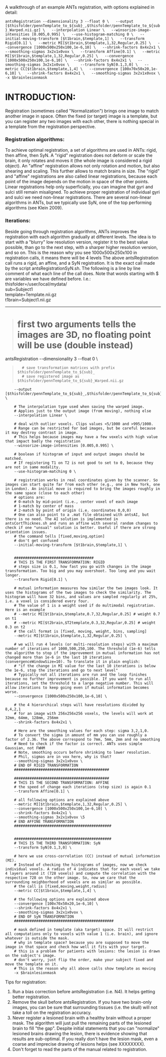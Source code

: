 A walkthrough of an example ANTs registration, with options explained in detail:

`
antsRegistration --dimensionality 3 --float 0 \  
        --output [$thisfolder/pennTemplate_to_${sub}_,$thisfolder/pennTemplate_to_${sub}_Warped.nii.gz] \  
        --interpolation Linear \  
        --winsorize-image-intensities [0.005,0.995] \  
        --use-histogram-matching 0 \  
        --initial-moving-transform [$t1brain,$template,1] \  
        --transform Rigid[0.1] \  
        --metric MI[$t1brain,$template,1,32,Regular,0.25] \  
        --convergence [1000x500x250x100,1e-6,10] \  
        --shrink-factors 8x4x2x1 \  
        --smoothing-sigmas 3x2x1x0vox \  
        --transform Affine[0.1] \  
        --metric MI[$t1brain,$template,1,32,Regular,0.25] \  
        --convergence [1000x500x250x100,1e-6,10] \  
        --shrink-factors 8x4x2x1 \  
        --smoothing-sigmas 3x2x1x0vox \    
        --transform SyN[0.1,3,0] \  
        --metric CC[$t1brain,$template,1,4] \  
        --convergence [100x70x50x20,1e-6,10] \  
        --shrink-factors 8x4x2x1 \  
        --smoothing-sigmas 3x2x1x0vox \  
        -x $brainlesionmask
`




# INTRODUCTION:  
Registration (sometimes called "Normalization") brings one image to match another image in space. Often the fixed (or target) image is a template, but you can register any two images with each other, there is nothing special in a template from the registration perspective.  
  
### Registration algorithms:  
To achieve optimal registration, a set of algorithms are used in ANTs: rigid, then affine, then SyN. A "rigid" registration does not deform or scale the brain, it only rotates and moves it (the whole image is considered a rigid object). An "affine" registration allows not only rotation and motion, but also shearing and scaling. This further allows to match brains in size. The "rigid" and "affine" registrations are also called linear registrations, because each point of the image depends on the motion in space of the other points. Linear registrations help only superficially, you can imagine that gyri and sulci still remain misaligned. To achieve proper registration of individual gyri and sulci we need  non-linear registrations. There are several non-linear algorithms in ANTs, but we typically use SyN, one of the top  performing algorithms (see Klein 2009).   

### Iterations:  
Beside going through registration algorithms, ANTs improves the registration with each algorithm gradually at different levels. The idea is to start with a "blurry" low resolution version, register it to the best value possible, than go to the next step, with a sharper higher resolution version, and so on. This is the reason why you see 1000x500x250x100 in registration calls, it means there will be 4 levels 
The above antsRegistration call runs a rigid, an affine, and a SyN registration. It is the exact call made by the script antsRegistrationSyN.sh. The following is a line by line comment of what each line of the call does. Note that words starting with $ are variables we have defined before. I.e.:  
thisfolder=/user/local/mydata/  
sub=Subject1  
template=Template.nii.gz  
t1brain=Subject1.nii.gz  



***
>  # first two arguments tells the images are 3D, no floating point will be use (double instead)  
antsRegistration --dimensionality 3 --float 0 \  
  
>		# save transformation matrices with prefix $thisfolder/pennTemplate_to_${sub}_
>		# save registered image as $thisfolder/pennTemplate_to_${sub}_Warped.nii.gz
        --output [$thisfolder/pennTemplate_to_${sub}_,$thisfolder/pennTemplate_to_${sub}_Warped.nii.gz] \
        
        # The interpolation type used when saving the warped image.
		# Applies just to the output image (from moving), nothing else
        --interpolation Linear \
        
        # deal with outlier voxels. Clips values <5/1000 and >995/1000. 
		# Range can be restricted for bad images, but be careful because it may destroy contrast in image.
		# This helps because images may have a few voxels with high value that impact badly the registration
        --winsorize-image-intensities [0.005,0.995] \
        
        # boolean if histogram of input and output images should be matched.
		# If registering T1 on T2 is not good to set to 0, because they are not in same modality.
        --use-histogram-matching 0 \
        
		# registration works in real coordinates given by the scanner. So images can start quite far from each other (e.g., one in New York, one in London). An initial move is required to bring the images roughly in the same space (close to each other)
        # options are:
		# 0-match by mid-point (i.e., center voxel of each image
		# 1-match by center of mass
		# 2-match by point of origin (i.e. coordinates 0,0,0)
        # One can also point to a .mat file obtained with antsAI, but there is no need. The AI solution is implemented in antsCortThicknes.sh and runs an affine with several random changes to check if one "unsual" solution is better. Useful if there are strong orientation issues.
		# the command tells [fixed,moving,option]
		# don't get confused 
        --initial-moving-transform [$t1brain,$template,1] \
        
        
		####################################
		# THIS IS THE FIRST TRANSFORMATION: RIGID
        # steps size is 0.1, how fast you go with changes in the image transformation. Too big and you may overshoot. Too long and you wait longer.
        --transform Rigid[0.1] \
        
		# mutual information measures how similar the two images look. It uses the histograms of the two images to check the similarity. The histogram will have 32 bins, and values are sampled regularly at 25%, i.e. a voxel is considered every four.
        # The value of 1 is a weight used if do multimodal registration. Here is an example
		# --metric MI[$t1brain,$template,0.7,32,Regular,0.25] # weight 0.7 on t1
		# --metric MI[$t2brain,$T2template,0.3,32,Regular,0.25] # weight 0.3 on t2
		# the call format is [fixed, moving, weight, bins, sampling]
        --metric MI[$t1brain,$template,1,32,Regular,0.25] \
        
        # we will run 4 levels (or multi-resolution steps) with a maximum number of iterations of 1000,500,250,100. The threshold (1e-6) tells the algorithm to stop if the improvement in mutual information has not changed more than 1e-6 in the last 10 iterations (convergenceWindowSize=10). To translate it in plain english:
		# "if the change in MI value for the last 10 iterations is below the 1e-6, stop the iterations and go to next level"
		# Typically not all iterations are run and the loop finishes because no further improvement is possible. If you want to run all iterations, set the threshold to a large negative number. This will allow iterations to keep going even if mutual information becomes worse.
        --convergence [1000x500x250x100,1e-6,10] \
        
        # the 4 hierarchical steps will have resolutions divided by 8,4,2,1
		# for an image with 256x256x256 voxels, the levels will work at 32mm, 64mm, 128mm, 256mm
        --shrink-factors 8x4x2x1 \
        
        # Here are the smoothing values for each step: sigma 3,2,1,0.
        # To convert the sigma in amount of mm you can use roughly a factor of 2.36. The above correspond to 7mm, 5mm, 2mm and no smoothing
        # Need to check if the factor is correct. ANTs uses simple Gaussian, not FWHM
		# Note, smoothing occurs before shrinking to lower resolution.
		# Phil, sigmas are in vox here, why is that?
        --smoothing-sigmas 3x2x1x0vox \
        # END OF RIGID TRANSFORMATION
		###########################################
		
		###########################################
        # THIS IS THE SECOND TRANSFORMATION: AFFINE
		# the speed of change each iterations (step size) is again 0.1
        --transform Affine[0.1] \
        
        # all following options are explained above
        --metric MI[$t1brain,$template,1,32,Regular,0.25] \
        --convergence [1000x500x250x100,1e-6,10] \
        --shrink-factors 8x4x2x1 \
        --smoothing-sigmas 3x2x1x0vox \5
        # END AFFINE TRANSFORMATION
		############################################
        
        
        ############################################
		# THIS IS THE THIRD TRANSFORMATION: SyN
        --transform SyN[0.1,3,0] \
		
        # here we use cross-correlation (CC) instead of mutual information (MI).
		# Instead of checking the histograms of images, now we check individual voxels. A radius of 4 indicates that for each voxel we take 4 layers around it (728 voxels) and compute the correlation with the respective 728 on the other image. So, now we care that the surrounding neighborhood of voxels are as similar as possible.
		# the call is [fixed,moving,weight,radius]
        --metric CC[$t1brain,$template,1,4] \
		
		# the following options are explained above
        --convergence [100x70x50x20,1e-6,10] \
        --shrink-factors 8x4x2x1 \
        --smoothing-sigmas 3x2x1x0vox \
		# END OF SyN TRANSFORMATION
		#############################################
        
        # mask defined in template (aka target) space. It will restrict all computations only to voxels with value 1 (i.e. brain), and ignore whatever is outside the mask.
		# why in template space? because you are supposed to move the image in that space and check how well it fits with your target.
		# this is a problem for patients with lesions: the lesion is drawn on the subject's image.
		# don't worry, just flip the order, make your subject fixed and move the template on it.
		# This is the reason why all above calls show template as moving
        -x $brainlesionmask
        


		
Tips for registration:
1. Run a bias correction before antsRegistration (i.e. N4). It helps getting better registration.  
2. Remove the skull before antsRegistration. If you have two brain-only images, you can be sure that surrounding tissues (i.e. the skull) will not take a toll on the registration accuracy.  
3. Never register a lesioned brain with a healthy brain without a proper mask. The algorithm will just pull the remaining parts of the lesioned brain to fill "the gap". Despite initial statements that you can "normalize" lesioned brains drawing the lesion, there is evidence showing that results are sub-optimal. If you really don't have the lesion mask, even a coarse and imprecise drawing of lesions helps (see XXXXXXXX).  
3. Don't forget to read the parts of the manual related to registration.  